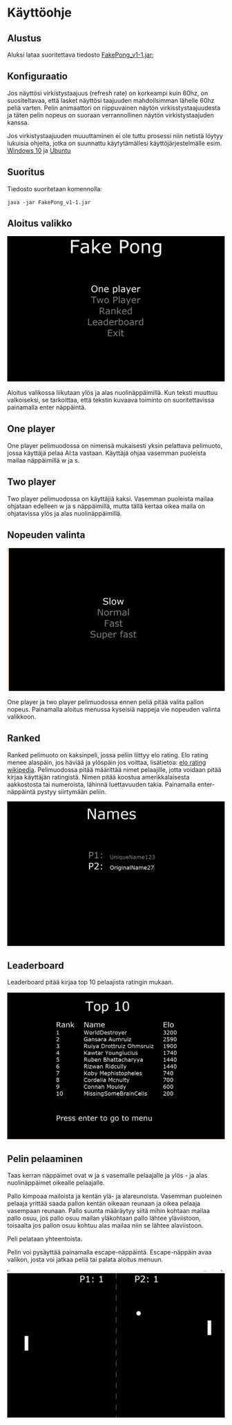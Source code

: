 # Käyttöohje

## Alustus

Aluksi lataa suoritettava tiedosto [FakePong_v1-1.jar](https://github.com/SkarpAnton/OtPong/releases);

## Konfiguraatio

Jos näyttösi virkistystaajuus (refresh rate) on korkeampi kuin 60hz, on suositeltavaa, että lasket näyttösi taajuuden mahdollsimman lähelle 60hz peliä varten.
Pelin animaattori on riippuvainen näytön virkisstystaajuudesta ja täten pelin nopeus on suoraan verrannollinen näytön virkistystaajuden kanssa. 

Jos virkistystaajuuden muuuttaminen ei ole tuttu prosessi niin netistä löytyy lukuisia ohjeita, jotka on suunnattu käytytämällesi käyttöjärjestelmälle esim. [Windows 10](https://www.windowscentral.com/how-change-monitor-refresh-rate-windows-10) ja [Ubuntu](https://askubuntu.com/questions/861416/changing-refresh-rate-for-specific-monitor)

## Suoritus

Tiedosto suoritetaan komennolla:
```
java -jar FakePong_v1-1.jar
```
## Aloitus valikko

![Aloitus valikko](https://github.com/SkarpAnton/OtPong/blob/master/dokumentaatio/Kuvat/Starting%20menu.png)

Aloitus valikossa liikutaan ylös ja alas nuolinäppäimillä. Kun teksti muuttuu valkoiseksi, se tarkoittaa, että tekstin kuvaava toiminto on suoritettavissa painamalla enter näppäintä.

## One player 

One player pelimuodossa on nimensä mukaisesti yksin pelattava pelimuoto, jossa käyttäjä pelaa AI:ta vastaan.  Käyttäjä ohjaa vasemman puoleista mailaa näppäimillä w ja s. 

## Two player

Two player pelimuodossa on käyttäjiä kaksi. Vasemman puoleista mailaa ohjataan edelleen w ja s näppäimillä,
mutta tällä kertaa oikea maila on ohjatavissa ylös ja alas nuolinäppäimillä.

## Nopeuden valinta

![Nopeuden valinta](https://github.com/SkarpAnton/OtPong/blob/master/dokumentaatio/Kuvat/Speeds.png)

One player ja two player pelimuodossa ennen peliä pitää valita pallon nopeus. Painamalla aloitus menussa kyseisiä nappeja vie nopeuden 
valinta valikkoon. 

## Ranked 

Ranked pelimuoto on kaksinpeli, jossa peliin liittyy elo rating. Elo rating menee alaspäin, jos häviää ja ylöspäin jos voittaa, lisätietoa:
[elo rating wikipedia](https://en.wikipedia.org/wiki/Elo_rating_system). Pelimuodossa pitää määrittää nimet pelaajille, jotta voidaan
pitää kirjaa käyttäjän ratingistä. Nimen pitää koostua amerikkalaisesta aakkostosta tai numeroista, lähinnä luettavuuden takia. 
Painamalla enter-näppäintä pystyy siirtymään peliin.

![Names](https://github.com/SkarpAnton/OtPong/blob/master/dokumentaatio/Kuvat/Usernames.png)

## Leaderboard

Leaderboard pitää kirjaa top 10 pelaajista ratingin mukaan.

![Rating](https://github.com/SkarpAnton/OtPong/blob/master/dokumentaatio/Kuvat/Leaderboard.png)

## Pelin pelaaminen

Taas kerran näppäimet ovat w ja s vasemalle pelaajalle ja ylös - ja alas nuolinäppäimet oikealle pelaajalle.

Pallo kimpoaa mailoista ja 
kentän ylä- ja alareunoista. Vasemman puoleinen pelaaja yrittää saada pallon kentän oikeaan reunaan ja oikea pelaaja vasempaan reunaan.
Pallo suunta määräytyy siitä mihin kohtaan mailaa pallo osuu, jos pallo osuu mailan yläkohtaan pallo lähtee yläviistoon, toisaalta
jos pallon osuu kohtuu alas mailaa niin se lähtee alaviistoon. 

Peli pelataan yhteentoista. 

Pelin voi pysäyttää painamalla escape-näppäintä. Escape-näppäin avaa valikon, josta voi jatkaa peliä tai palata aloitus menuun. 

![Game](https://github.com/SkarpAnton/OtPong/blob/master/dokumentaatio/Kuvat/game.png)

